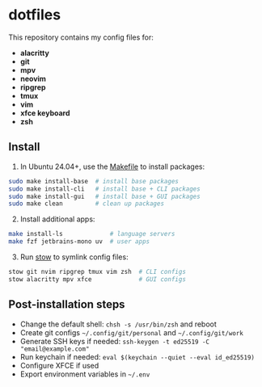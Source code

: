 # dotfiles

This repository contains my config files for:
- **alacritty**
- **git**
- **mpv**
- **neovim**
- **ripgrep**
- **tmux**
- **vim**
- **xfce keyboard**
- **zsh**

## Install
1. In Ubuntu 24.04+, use the [Makefile](./Makefile) to install packages:
```bash
sudo make install-base  # install base packages
sudo make install-cli   # install base + CLI packages
sudo make install-gui   # install base + GUI packages
sudo make clean         # clean up packages
```
2. Install additional apps:
```bash
make install-ls             # language servers
make fzf jetbrains-mono uv  # user apps
```
3. Run [stow](https://www.gnu.org/software/stow/) to symlink config files:
```bash
stow git nvim ripgrep tmux vim zsh  # CLI configs
stow alacritty mpv xfce             # GUI configs
```

## Post-installation steps
- Change the default shell: `chsh -s /usr/bin/zsh` and reboot
- Create git configs `~/.config/git/personal` and `~/.config/git/work`
- Generate SSH keys if needed: `ssh-keygen -t ed25519 -C "email@example.com"`
- Run keychain if needed: `eval $(keychain --quiet --eval id_ed25519)`
- Configure XFCE if used
- Export environment variables in `~/.env`
